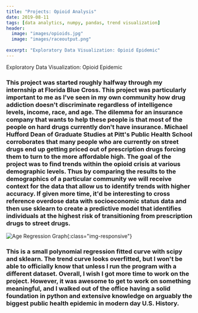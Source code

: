 ```yaml
---
title: "Projects: Opioid Analysis"
date: 2019-08-11
tags: [data analytics, numpy, pandas, trend visualization]
header:
  image: "images/opioids.jpg"
  image: "images/raceoutput.png"
  
excerpt: "Exploratory Data Visualization: Opioid Epidemic"
---
```

Exploratory Data Visualization: Opioid Epidemic

### This project was started roughly halfway through my internship at Florida Blue Cross. This project was particularly important to me as I've seen in my own community how drug addiction doesn't discriminate regardless of intelligence levels, income, race, and age. The dilemma for an insurance company that wants to help these people is that most of the people on hard drugs currently don't have insurance. Michael Hufford Dean of Graduate Studies at Pitt's Public Health School corroborates that many people who are currently on street drugs end up getting priced out of prescription drugs forcing them to turn to the more affordable high. The goal of the project was to find trends within the opioid crisis at various demographic levels. Thus by comparing the results to the demographics of a particular community we will receive context for the data that allow us to identify trends with higher accuracy. If given more time, it'd be interesting to cross reference overdose data with socioeconomic status data and then use sklearn to create a predictive model that identifies individuals at the highest risk of transitioning from prescription drugs to street drugs.

![Age Regression Graph](images/age.jpg){:class="img-responsive"}


### This is a small polynomial regression fitted curve with scipy and sklearn. The trend curve looks overfitted, but I won't be able to officially know that unless I run the program with a different dataset. Overall, I wish I got more time to work on the project. However, it was awesome to get to work on something meaningful, and I walked out of the office having a solid foundation in python and extensive knowledge on arguably the biggest public health epidemic in modern day U.S. History.
